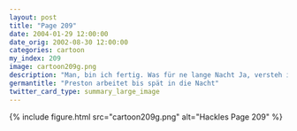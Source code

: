 ```yaml
---
layout: post
title: "Page 209"
date: 2004-01-29 12:00:00
date_orig: 2002-08-30 12:00:00
categories: cartoon
my_index: 209
image: cartoon209g.png
description: "Man, bin ich fertig. Was für ne lange Nacht Ja, versteh ich. Ich war bis 3 Uhr wach um unser Projekt fertig zu bekommen Letzte Nacht, 3 Uhr Jetzte schalten wir wieder zudem 12 Stunden \"Wer ist hier der Boss\" Marathon Jo hmmm.. Ich auch. Preston Hackles"
germantitle: "Preston arbeitet bis spät in die Nacht"
twitter_card_type: summary_large_image
---
```


{% include figure.html src="cartoon209g.png" alt="Hackles Page 209"  %}
